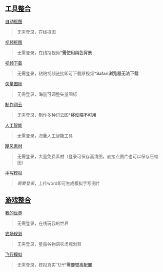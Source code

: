## [工具整合](https://www.toolnb.com)
  
[自动抠图](https://bgsub.com/webapp/)
>无需登录，在线抠图

[视频抠图](https://www.unscreen.com/upload)
>无需登录，在线抠视频***需使用纯色背景**

[视频下载](https://greenvideo.cc)
>无需登录，粘贴视频链接即可下载原视频***Safari浏览器无法下载**

[矢量图标](https://www.svgrepo.com/)
>无需登录，海量可调整矢量图标

[制作词云](https://www.weiciyun.com)
>无需登录，制作多种词云图***移动端不可用**

[人工智能](https://ai-bot.cn)
>无需登录，海量人工智能工具

[飓风素材](https://www.ysjf.com/material)
>无需登录，大量免费素材（登录可保存高清图，直接点图片也可以保存压缩图）

[手写模拟](https://www.autohanding.com/)
>*需要登录*，上传word即可生成模拟手写图片

## [游戏整合](https://poki.com)

[我的世界](https://www.mc.js.cool/)
>无需登录，在线玩我的世界

[农场规划](https://stardew.info)
>无需登录，星露谷物语农场规划器

[飞行模拟](https://www.geo-fs.com)
>无需登录，模拟真实飞行***需要较高配置**
